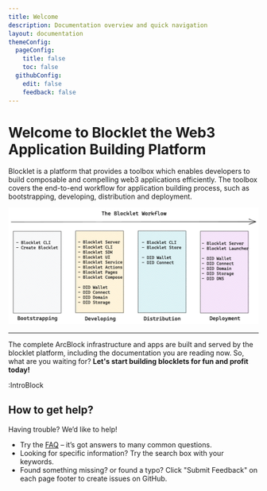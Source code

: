 ```yaml
---
title: Welcome
description: Documentation overview and quick navigation
layout: documentation
themeConfig:
  pageConfig:
    title: false
    toc: false
  githubConfig:
    edit: false
    feedback: false
---
```


# Welcome to <strong className="color-#1DC1C7">Blocklet</strong> the <strong className="color-red">Web3 Application Building Platform</strong>

Blocklet is a platform that provides a toolbox which enables developers to build composable and compelling web3 applications efficiently. The toolbox covers the end-to-end workflow for application building process, such as bootstrapping, developing, distribution and deployment.

![](./images/overview.png)

---

The complete ArcBlock infrastructure and apps are built and served by the blocklet platform, including the documentation you are reading now. So, what are you waiting for? **Let's start building blocklets for fun and profit today!**

:IntroBlock

## How to get help?

Having trouble? We’d like to help!

- Try the [FAQ](./faq) – it’s got answers to many common questions.
- Looking for specific information? Try the search box with your keywords.
- Found something missing? or found a typo? Click "Submit Feedback" on each page footer to create issues on GitHub.

